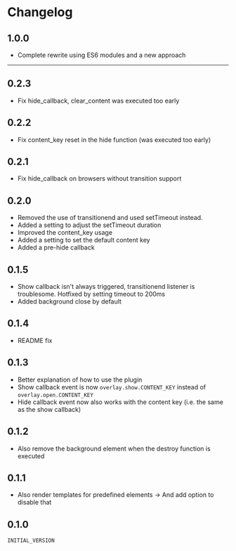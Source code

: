 # Changelog

## 1.0.0

- Complete rewrite using ES6 modules and a new approach

---

## 0.2.3

- Fix hide_callback, clear_content was executed too early


## 0.2.2

- Fix content_key reset in the hide function (was executed too early)


## 0.2.1

- Fix hide_callback on browsers without transition support


## 0.2.0

- Removed the use of transitionend and used setTimeout instead.
- Added a setting to adjust the setTimeout duration
- Improved the content_key usage
- Added a setting to set the default content key
- Added a pre-hide callback


## 0.1.5

- Show callback isn't always triggered, transitionend listener is troublesome. Hotfixed by setting timeout to 200ms
- Added background close by default


## 0.1.4

- README fix


## 0.1.3

- Better explanation of how to use the plugin
- Show callback event is now `overlay.show.CONTENT_KEY` instead of `overlay.open.CONTENT_KEY`
- Hide callback event now also works with the content key (i.e. the same as the show callback)


## 0.1.2

- Also remove the background element when the
  destroy function is executed


## 0.1.1

- Also render templates for predefined elements
  -> And add option to disable that


## 0.1.0

`INITIAL_VERSION`
